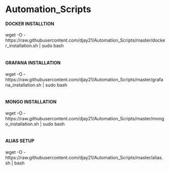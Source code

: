 # Automation_Scripts

<h4> DOCKER INSTALLTION </h4> 
wget -O - https://raw.githubusercontent.com/djay21/Automation_Scripts/master/docker_installation.sh | sudo bash <br> <br>

<h4> GRAFANA INSTALLATION </h4>
wget -O - https://raw.githubusercontent.com/djay21/Automation_Scripts/master/grafana_installation.sh | sudo bash <br> <br>


<h4> MONGO INSTALLATION </h4>
wget -O - https://raw.githubusercontent.com/djay21/Automation_Scripts/master/mongo_installation.sh | sudo bash <br> <br>

<h4> ALIAS SETUP </h4>
wget -O - https://raw.githubusercontent.com/djay21/Automation_Scripts/master/alias.sh | bash <br> <br>
